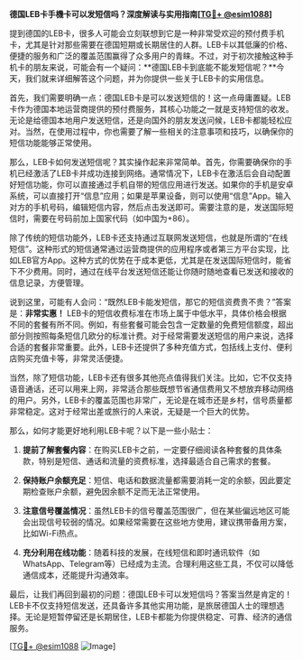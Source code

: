 **德国LEB卡手機卡可以发短信吗？深度解读与实用指南[[TG💪+ @esim1088](https://t.me/s/esim1088)]**

提到德国的LEB卡，很多人可能会立刻联想到它是一种非常受欢迎的预付费手机卡，尤其是针对那些需要在德国短期或长期居住的人群。LEB卡以其低廉的价格、便捷的服务和广泛的覆盖范围赢得了众多用户的青睐。不过，对于初次接触这种手机卡的朋友来说，可能会有一个疑问：**德国LEB卡到底能不能发短信呢？**今天，我们就来详细解答这个问题，并为你提供一些关于LEB卡的实用信息。

首先，我们需要明确一点：德国LEB卡是可以发送短信的！这一点毋庸置疑。LEB卡作为德国本地运营商提供的预付费服务，其核心功能之一就是支持短信的收发。无论是给德国本地用户发送短信，还是向国外的朋友发送问候，LEB卡都能轻松应对。当然，在使用过程中，你也需要了解一些相关的注意事项和技巧，以确保你的短信功能能够正常使用。

那么，LEB卡如何发送短信呢？其实操作起来非常简单。首先，你需要确保你的手机已经激活了LEB卡并成功连接到网络。通常情况下，LEB卡在激活后会自动配置好短信功能，你可以直接通过手机自带的短信应用进行发送。如果你的手机是安卓系统，可以直接打开“信息”应用；如果是苹果设备，则可以使用“信息”App。输入对方的手机号码，编辑短信内容，然后点击发送即可。需要注意的是，发送国际短信时，需要在号码前加上国家代码（如中国为+86）。

除了传统的短信功能外，LEB卡还支持通过互联网发送短信，也就是所谓的“在线短信”。这种形式的短信通常通过运营商提供的应用程序或者第三方平台实现，比如LEB官方App。这种方式的优势在于成本更低，尤其是在发送国际短信时，能省下不少费用。同时，通过在线平台发送短信还能让你随时随地查看已发送和接收的信息记录，方便管理。

说到这里，可能有人会问：“既然LEB卡能发短信，那它的短信资费贵不贵？”答案是：**非常实惠！** LEB卡的短信收费标准在市场上属于中低水平，具体价格会根据不同的套餐有所不同。例如，有些套餐可能会包含一定数量的免费短信额度，超出部分则按照每条短信几欧分的标准计费。对于经常需要发送短信的用户来说，选择合适的套餐非常重要。此外，LEB卡还提供了多种充值方式，包括线上支付、便利店购买充值卡等，非常灵活便捷。

当然，除了短信功能，LEB卡还有很多其他亮点值得我们关注。比如，它不仅支持语音通话，还可以用来上网，非常适合那些既想节省通信费用又不想放弃移动网络的用户。另外，LEB卡的覆盖范围也非常广，无论是在城市还是乡村，信号质量都非常稳定。这对于经常出差或旅行的人来说，无疑是一个巨大的优势。

那么，如何才能更好地利用LEB卡呢？以下是一些小贴士：

1. **提前了解套餐内容**：在购买LEB卡之前，一定要仔细阅读各种套餐的具体条款，特别是短信、通话和流量的资费标准，选择最适合自己需求的套餐。
   
2. **保持账户余额充足**：短信、电话和数据流量都需要消耗一定的余额，因此要定期检查账户余额，避免因余额不足而无法正常使用。

3. **注意信号覆盖情况**：虽然LEB卡的信号覆盖范围很广，但在某些偏远地区可能会出现信号较弱的情况。如果经常需要在这些地方使用，建议携带备用方案，比如Wi-Fi热点。

4. **充分利用在线功能**：随着科技的发展，在线短信和即时通讯软件（如WhatsApp、Telegram等）已经成为主流。合理利用这些工具，不仅可以降低通信成本，还能提升沟通效率。

最后，让我们再回到最初的问题：德国LEB卡可以发短信吗？答案当然是肯定的！LEB卡不仅支持短信发送，还具备许多其他实用功能，是旅居德国人士的理想选择。无论是短暂停留还是长期居住，LEB卡都能为你提供稳定、可靠、经济的通信服务。

[[TG💪+ @esim1088](https://t.me/s/esim1088) ![Image](https://i.postimg.cc/4NQfJmqS/Snipaste-2025-05-13-00-14-12.png)]
